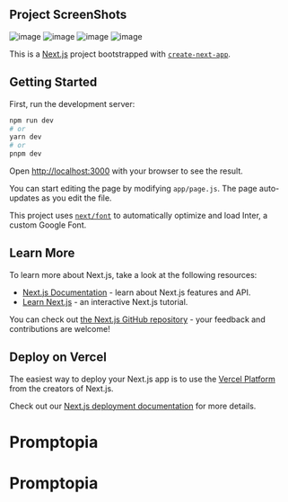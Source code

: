## Project ScreenShots

![image](https://github.com/Krutarth19/Promptopia/assets/92313715/b63e2e49-f6e6-42c7-9477-8c2159ab2c48)
![image](https://github.com/Krutarth19/Promptopia/assets/92313715/3cfdcde0-7295-4849-9309-036a30acf86f)
![image](https://github.com/Krutarth19/Promptopia/assets/92313715/65ee8e47-3ed3-4fe0-8c6f-0818128fdcb2)
![image](https://github.com/Krutarth19/Promptopia/assets/92313715/bdaff0e7-aea2-4015-ad90-caaead985f92)


This is a [Next.js](https://nextjs.org/) project bootstrapped with [`create-next-app`](https://github.com/vercel/next.js/tree/canary/packages/create-next-app).

## Getting Started

First, run the development server:

```bash
npm run dev
# or
yarn dev
# or
pnpm dev
```

Open [http://localhost:3000](http://localhost:3000) with your browser to see the result.

You can start editing the page by modifying `app/page.js`. The page auto-updates as you edit the file.

This project uses [`next/font`](https://nextjs.org/docs/basic-features/font-optimization) to automatically optimize and load Inter, a custom Google Font.

## Learn More

To learn more about Next.js, take a look at the following resources:

- [Next.js Documentation](https://nextjs.org/docs) - learn about Next.js features and API.
- [Learn Next.js](https://nextjs.org/learn) - an interactive Next.js tutorial.

You can check out [the Next.js GitHub repository](https://github.com/vercel/next.js/) - your feedback and contributions are welcome!

## Deploy on Vercel

The easiest way to deploy your Next.js app is to use the [Vercel Platform](https://vercel.com/new?utm_medium=default-template&filter=next.js&utm_source=create-next-app&utm_campaign=create-next-app-readme) from the creators of Next.js.

Check out our [Next.js deployment documentation](https://nextjs.org/docs/deployment) for more details.
# Promptopia
# Promptopia
